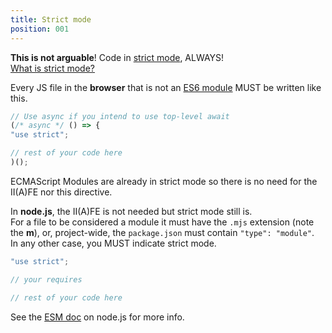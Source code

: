 ```yaml
---
title: Strict mode
position: 001
---
```


**This is not arguable**! Code in [strict mode](<https://eslint.org/docs/rules/strict>), ALWAYS!  
[What is strict mode?](<https://javascript.info/strict-mode>)

Every JS file in the **browser** that is not an [ES6 module](<https://javascript.info/modules>) MUST be written like this.
```js
// Use async if you intend to use top-level await
(/* async */ () => {
"use strict";

// rest of your code here
)();
```
ECMAScript Modules are already in strict mode so there is no need for the II(A)FE nor this directive.

In **node.js**, the II(A)FE is not needed but strict mode still is.  
For a file to be considered a module it must have the `.mjs` extension (note the **m**), or, project-wide, the `package.json` must contain `"type": "module"`.  
In any other case, you MUST indicate strict mode.
```js
"use strict";

// your requires

// rest of your code here
```
See the [ESM doc](<https://nodejs.org/api/esm.html#esm_modules_ecmascript_modules>) on node.js for more info.
